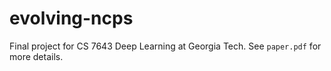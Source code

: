 # evolving-ncps

Final project for CS 7643 Deep Learning at Georgia Tech. See `paper.pdf` for more details.